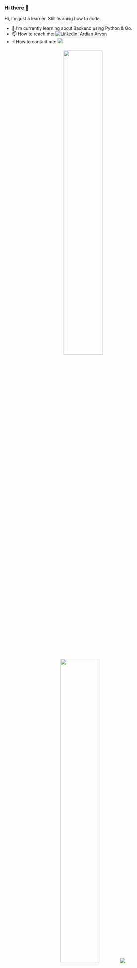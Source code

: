 ### Hi there 👋
Hi, I'm just a learner. Still learning how to code.
- 🌱 I’m currently learning about Backend using Python & Go.
- 📫 How to reach me:
[![Linkedin: Ardian Arvon](https://img.shields.io/badge/-ArdianArvon-blue?style=flat-square&logo=Linkedin&logoColor=white&link=https://www.linkedin.com/in/ardian-arvon/)](https://www.linkedin.com/in/ardian-arvon/)
- ⚡ How to contact me: 
[![](https://dcbadge.vercel.app/api/shield/366448676937138177)](https://discordapp.com/users/366448676937138177)

<!--<p align="center">
  [![Top Langs](https://github-readme-stats.vercel.app/api/top-langs/?username=MrArvon&langs_count=8&layout=compact&theme=dracula&count_private=true)](https://github.com/anuraghazra/github-readme-stats)
  <img src ="https://github-readme-streak-stats.herokuapp.com?user=mrarvon&theme=darcula&hide_border=true&background=FFFFFF00">
</p>-->

<p align="center">
  <img height="50%" width="auto" src ="https://github-readme-stats.vercel.app/api?username=MrArvon&show_icons=true&count_private=true&theme=transparent&hide_border=true&hide=issues,contribs&bg_color=00000000">
  <img height="50%" width="auto" src ="https://github-readme-stats.vercel.app/api/top-langs/?username=MrArvon&layout=compact&hide_border=true&theme=transparent&bg_color=00000000&langs_count=6&hide=jupyter%20notebook,tex,css,php&exclude_repo=Pacman-AI">
  <img src ="https://github-readme-streak-stats.herokuapp.com?user=MrArvon&theme=transparent&hide_border=true&background=FFFFFF00">
</p>

<!--[![github stats](https://github-readme-stats.vercel.app/api?username=MrArvon&show_icons=true&theme=dracula&count_private=true)](https://github.com/anuraghazra/github-readme-stats)-->


<!--
**MrArvon/MrArvon** is a ✨ _special_ ✨ repository because its `README.md` (this file) appears on your GitHub profile.

Here are some ideas to get you started:

- 🔭 I’m currently working on ...
- 🌱 I’m currently learning ...
- 👯 I’m looking to collaborate on ...
- 🤔 I’m looking for help with ...
- 💬 Ask me about ...
- 📫 How to reach me: ...
- 😄 Pronouns: ...
- ⚡ Fun fact: ...
-->
